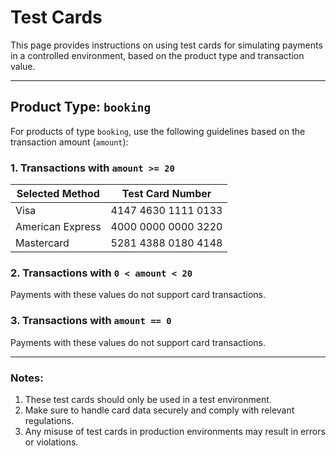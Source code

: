 # **Test Cards**

This page provides instructions on using test cards for simulating payments in a controlled environment, based on the product type and transaction value.

---

## Product Type: `booking`

For products of type `booking`, use the following guidelines based on the transaction amount (`amount`):

### **1. Transactions with `amount >= 20`**

| **Selected Method** | **Test Card Number** |
|-------------------------|----------------------|
| Visa                    | 4147 4630 1111 0133	  |
| American Express        | 4000 0000 0000 3220  |
| Mastercard              | 5281 4388 0180 4148  |

### **2. Transactions with `0 < amount < 20`**

Payments with these values do not support card transactions.

### **3. Transactions with `amount == 0`**

Payments with these values do not support card transactions.

---

### Notes:

1. These test cards should only be used in a test environment.
2. Make sure to handle card data securely and comply with relevant regulations.
3. Any misuse of test cards in production environments may result in errors or violations.
